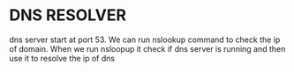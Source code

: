 # DNS RESOLVER

dns server start at port 53. We can run nslookup command to check the ip of domain.
When we run nsloopup it check if dns server is running and then use it to resolve the ip of dns